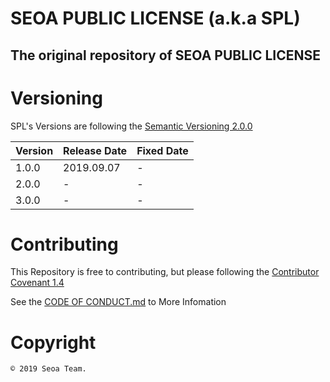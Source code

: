 # SEOA PUBLIC LICENSE (a.k.a SPL)
## The original repository of SEOA PUBLIC LICENSE

# Versioning
SPL's Versions are following the [Semantic Versioning 2.0.0](https://semver.org/)

| Version | Release Date | Fixed Date |
| ------- | ------------ | ---------- |
| 1.0.0   | 2019.09.07   | -          |
| 2.0.0   | -            | -          |
| 3.0.0   | -            | -          |

# Contributing
This Repository is free to contributing, but please following the [Contributor Covenant 1.4](https://www.contributor-covenant.org/version/1/4/code-of-conduct.html)

See the [CODE OF CONDUCT.md](/CODE_OF_CONDUCT.md) to More Infomation

# Copyright
```
© 2019 Seoa Team.
```